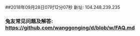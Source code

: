 ##2018年09月28日07时12分07秒 新址: 104.248.239.235
### 兔友常见问题及解答: https://github.com/wanggonging/d/blob/w/FAQ.md
